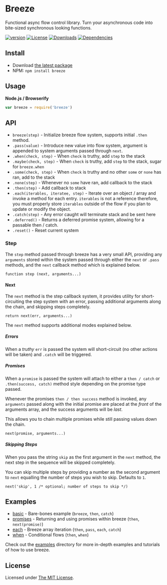 # Breeze

Functional async flow control library. Turn your asynchronous code into bite-sized synchronous looking functions.

[![version][npm-version]][npm-url]
[![License][npm-license]][license-url]
[![Downloads][npm-downloads]][npm-url]
[![Dependencies][david-image]][david-url]

## Install

- Download [the latest package][download]
- NPM: `npm install breeze`

## Usage

**Node.js / Browserify**

```js
var breeze = require('breeze')
```

## API

- `breeze(step)` - Initialize breeze flow system, supports initial `.then` method.
- `.pass(value)` - Introduce new value into flow system, argument is appended to system arguments passed through `next`.
- `.when(check, step)` - When `check` is truthy, add `step` to the stack
- `.maybe(check, step)` - When `check` is truthy, add `step` to the stack, sugar for `breeze.when`
- `.some(check, step)` - When `check` is truthy and no other `some` or `none` has ran, add to the stack
- `.none(step)` - Whenever no `some` have ran, add callback to the stack
- `.then(step)` - Add callback to stack
- `.each(iterables, iteratee, step)` - Iterate over an object / array and invoke a method for each entry. `iterables` is not a reference therefore, you must properly store `iterables` outside of the flow if you plan to update or modify the object.
- `.catch(step)` - Any error caught will terminate stack and be sent here
- `.deferred()` - Returns a deferred promise system, allowing for a passable then / catch.
- `.reset()` - Reset current system

### Step

The `step` method passed through breeze has a very small API, providing any `arguments` stored within the system passed through either the `next` or `.pass` methods, and the `next` callback method which is explained below.


```
function step (next, arguments...)
```

#### Next

The `next` method is the step callback system, it provides utility for short-circuiting the step system with an error, passing additional arguments along the chain, and skipping steps completely.

```
return next(err, arguments...)
```

The `next` method supports additional modes explained below.

##### Errors

When a *truthy* `err` is passed the system will short-circuit (no other actions will be taken) and `.catch` will be triggered.

##### Promises

When a `promise` is passed the system will attach to either a `then / catch` or `.then(success, catch)` method style depending on the promise type passed.

Whenever the promises `then / then success` method is invoked, any `arguments` passed along with the initial promise are placed at the *front* of the arguments array, and the success arguments will be *last*.

This allows you to chain multiple promises while still passing values down the chain.

```
next(promise, arguments...)
```

##### Skipping Steps

When you pass the string `skip` as the first argument in the `next` method, the next step in the sequence will be skipped completely.

You can skip multiple steps by providing a number as the second argument to `next` equalling the number of steps you wish to skip. Defaults to `1`.

```
next('skip', 1 /* optional; number of steps to skip */)
```

## Examples

- [basic](examples/basic.js) - Bare-bones example (`breeze`, `then`, `catch`)
- [promises](examples/promises.js) - Returning and using promises within breeze (`then`, `next(promise)`)
- [each](examples/each.js) - Breeze array iteration (`then`, `pass`, `each`, `catch`)
- [when](examples/when.js) - Conditional flows (`then`, `when`)


Check out the [examples](examples/) directory for more in-depth examples and tutorials of how to use breeze.

## License

Licensed under [The MIT License](LICENSE).

[license-url]: https://github.com/Nijikokun/breeze/blob/master/LICENSE

[travis-url]: https://travis-ci.org/Nijikokun/breeze
[travis-image]: https://img.shields.io/travis/Nijikokun/breeze.svg?style=flat

[npm-url]: https://www.npmjs.com/package/breeze
[npm-license]: https://img.shields.io/npm/l/breeze.svg?style=flat
[npm-version]: https://img.shields.io/npm/v/breeze.svg?style=flat
[npm-downloads]: https://img.shields.io/npm/dm/breeze.svg?style=flat

[codeclimate-url]: https://codeclimate.com/github/Nijikokun/breeze
[codeclimate-quality]: https://img.shields.io/codeclimate/github/Nijikokun/breeze.svg?style=flat
[codeclimate-coverage]: https://img.shields.io/codeclimate/coverage/github/Nijikokun/breeze.svg?style=flat

[david-url]: https://david-dm.org/Nijikokun/breeze
[david-image]: https://img.shields.io/david/Nijikokun/breeze.svg?style=flat

[download]: https://github.com/Nijikokun/breeze/archive/v1.2.2.zip
